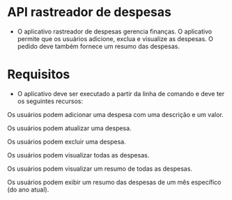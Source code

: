 # API rastreador de despesas
- O aplicativo rastreador de despesas gerencia finanças. O aplicativo permite que os usuários adicione, exclua e visualize as despesas. O pedido deve também fornece um resumo das despesas.
# Requisitos
- O aplicativo deve ser executado a partir da linha de comando e deve ter os seguintes recursos:

Os usuários podem adicionar uma despesa com uma descrição e um valor.

Os usuários podem atualizar uma despesa.

Os usuários podem excluir uma despesa.

Os usuários podem visualizar todas as despesas.

Os usuários podem visualizar um resumo de todas as despesas.

Os usuários podem exibir um resumo das despesas de um mês específico (do ano atual).
